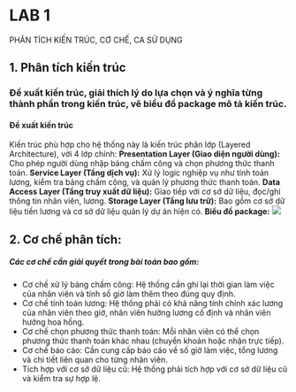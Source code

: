 # LAB 1
PHÂN TÍCH KIẾN TRÚC, CƠ CHẾ, CA SỬ DỤNG

## 1. Phân tích kiến trúc
### Đề xuất kiến trúc, giải thích lý do lựa chọn và ý nghĩa từng thành phần trong kiến trúc, vẽ biểu đồ package mô tả kiến trúc.
#### Đề xuất kiến trúc
Kiến trúc phù hợp cho hệ thống này là kiến trúc phân lớp (Layered Architecture), với 4 lớp chính:
**Presentation Layer (Giao diện người dùng):**
Cho phép người dùng nhập bảng chấm công và chọn phương thức thanh toán.
**Service Layer (Tầng dịch vụ):**
Xử lý logic nghiệp vụ như tính toán lương, kiểm tra bảng chấm công, và quản lý phương thức thanh toán.
**Data Access Layer (Tầng truy xuất dữ liệu):** 
Giao tiếp với cơ sở dữ liệu, đọc/ghi thông tin nhân viên, lương.
**Storage Layer (Tầng lưu trữ):** 
Bao gồm cơ sở dữ liệu tiền lương và cơ sở dữ liệu quản lý dự án hiện có.
**Biểu đồ package:**
![](https://www.planttext.com/api/plantuml/png/Z9EnIiH048RxVOhX-ciiBUGq0GiNGGo7xP8BIRZShYGxHH1h2vyYnI7OU8BLfR08t7la2Nm5PvNRIsuZfahOsU-VcVzdl-hFMQ55hd6LiMAPIiXL4J5sByAbY2EONAP2-MaahsDKgOyodi030mWpKHHWYucGS_ewXHiKCiXJzjXHzDlwEKnWtjRhhjRliJaD2EIeP3nGynAnyePB0GsH14h8NhUWtRx8688SIxZ3ThlM1da3dhRr4tO7k4eKHwIBpZQsudJtRdrkTkIbZ-VIlpWPwirt6wG1g6ktdK4Fcn9sR2PCfsT3hi0fwDrcLz6VRggG7Naz5XkwqaVtsn9PDgy88Qs38pWRn5-W5JQSOovH6ULKmiBabFtan8RKUxHrxH-wDxCJdwLrqdmOf-X1aD0xD9LaxgHxZQx9cKcxszmTSHJ6Pf5Sc5Vv3G00__y30000)
## 2. Cơ chế phân tích:
##### Các cơ chế cần giải quyết trong bài toán bao gồm:
- Cơ chế xử lý bảng chấm công: Hệ thống cần ghi lại thời gian làm việc của nhân viên và tính số giờ làm thêm theo đúng quy định.
- Cơ chế tính toán lương: Hệ thống phải có khả năng tính chính xác lương của nhân viên theo giờ, nhân viên hưởng lương cố định và nhân viên hưởng hoa hồng.
- Cơ chế chọn phương thức thanh toán: Mỗi nhân viên có thể chọn phương thức thanh toán khác nhau (chuyển khoản hoặc nhận trực tiếp).
- Cơ chế báo cáo: Cần cung cấp báo cáo về số giờ làm việc, tổng lương và chi tiết liên quan cho từng nhân viên.
- Tích hợp với cơ sở dữ liệu cũ: Hệ thống phải tích hợp với cơ sở dữ liệu cũ và kiểm tra sự hợp lệ.
